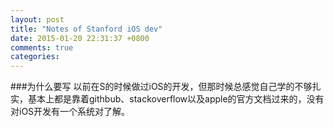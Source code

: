 ```yaml
---
layout: post
title: "Notes of Stanford iOS dev"
date: 2015-01-20 22:31:37 +0800
comments: true
categories: 
---
```

###为什么要写
以前在S的时候做过iOS的开发，但那时候总感觉自己学的不够扎实，基本上都是靠着githbub、stackoverflow以及apple的官方文档过来的，没有对iOS开发有一个系统对了解。
